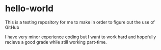 # hello-world
This is a testing repository for me to make in order to figure out the use of GitHub

I have very minor experience coding but I want to work hard and hopefully recieve a good grade while still working part-time. 
